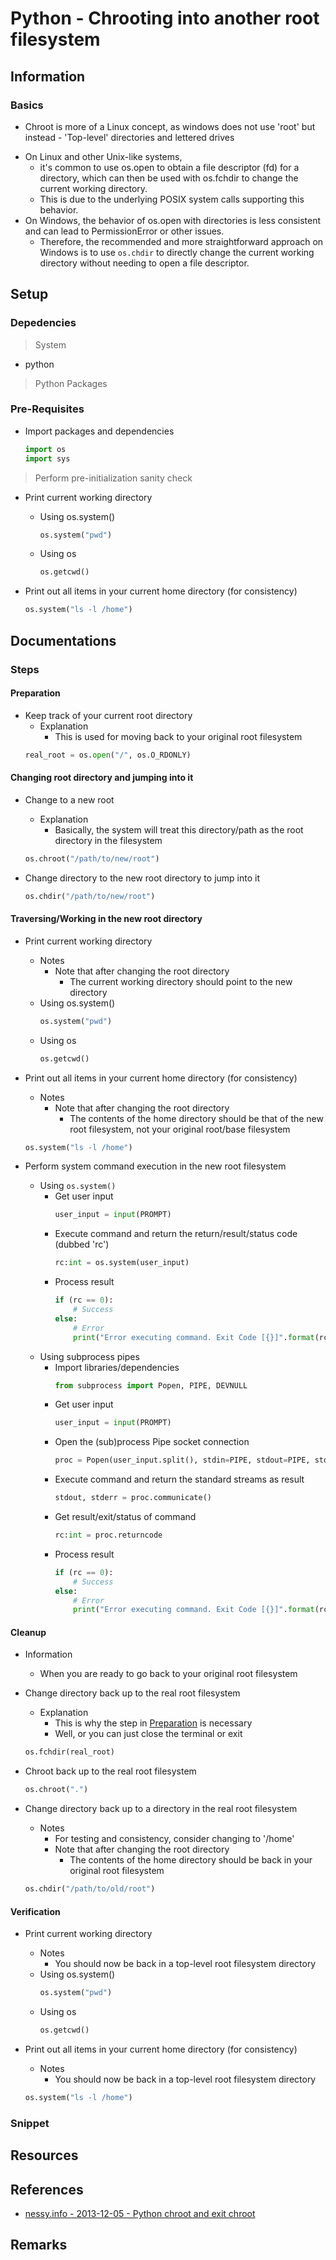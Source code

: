 # Python - Chrooting into another root filesystem

## Information
### Basics
+ Chroot is more of a Linux concept, as windows does not use 'root' but instead - 'Top-level' directories and lettered drives
- On Linux and other Unix-like systems, 
    + it's common to use os.open to obtain a file descriptor (fd) for a directory, which can then be used with os.fchdir to change the current working directory. 
    + This is due to the underlying POSIX system calls supporting this behavior.
- On Windows, the behavior of os.open with directories is less consistent and can lead to PermissionError or other issues. 
    + Therefore, the recommended and more straightforward approach on Windows is to use `os.chdir` to directly change the current working directory without needing to open a file descriptor.

## Setup
### Depedencies
> System

+ python

> Python Packages

### Pre-Requisites
- Import packages and dependencies
    ```python
    import os
    import sys
    ```

> Perform pre-initialization sanity check

- Print current working directory
    - Using os.system()
        ```python
        os.system("pwd")
        ```
    - Using os
        ```python
        os.getcwd()
        ```

- Print out all items in your current home directory (for consistency)
    ```python
    os.system("ls -l /home")
    ```

## Documentations
### Steps
#### Preparation
- Keep track of your current root directory
    - Explanation
        + This is used for moving back to your original root filesystem
    ```python
    real_root = os.open("/", os.O_RDONLY)
    ```

#### Changing root directory and jumping into it
- Change to a new root
    - Explanation
        + Basically, the system will treat this directory/path as the root directory in the filesystem
    ```python
    os.chroot("/path/to/new/root")
    ```

- Change directory to the new root directory to jump into it
    ```python
    os.chdir("/path/to/new/root")
    ```

#### Traversing/Working in the new root directory
- Print current working directory
    - Notes
        - Note that after changing the root directory
            + The current working directory should point to the new directory
    - Using os.system()
        ```python
        os.system("pwd")
        ```
    - Using os
        ```python
        os.getcwd()
        ```

- Print out all items in your current home directory (for consistency)
    - Notes
        - Note that after changing the root directory
            + The contents of the home directory should be that of the new root filesystem, not your original root/base filesystem
    ```python
    os.system("ls -l /home")
    ```

- Perform system command execution in the new root filesystem
    - Using `os.system()`
        - Get user input
            ```python
            user_input = input(PROMPT)
            ```
        - Execute command and return the return/result/status code (dubbed 'rc')
            ```python
            rc:int = os.system(user_input)
            ```
        - Process result
            ```python
            if (rc == 0):
                # Success
            else:
                # Error
                print("Error executing command. Exit Code [{}]".format(rc))
            ```
    - Using subprocess pipes
        - Import libraries/dependencies
            ```python
            from subprocess import Popen, PIPE, DEVNULL
            ```
        - Get user input
            ```python
            user_input = input(PROMPT)
            ```
        - Open the (sub)process Pipe socket connection
            ```python
            proc = Popen(user_input.split(), stdin=PIPE, stdout=PIPE, stderr=PIPE)
            ```
        - Execute command and return the standard streams as result
            ```python
            stdout, stderr = proc.communicate()
            ```
        - Get result/exit/status of command
            ```python
            rc:int = proc.returncode
            ```
        - Process result
            ```python
            if (rc == 0):
                # Success
            else:
                # Error
                print("Error executing command. Exit Code [{}]".format(rc))
            ```

#### Cleanup
- Information
    + When you are ready to go back to your original root filesystem

- Change directory back up to the real root filesystem
    - Explanation
        + This is why the step in [Preparation](#Preparation) is necessary
        + Well, or you can just close the terminal or exit
    ```python
    os.fchdir(real_root)
    ```

- Chroot back up to the real root filesystem
    ```python
    os.chroot(".")
    ```

- Change directory back up to a directory in the real root filesystem
    - Notes
        + For testing and consistency, consider changing to '/home' 
        - Note that after changing the root directory
            + The contents of the home directory should be back in your original root filesystem
    ```python
    os.chdir("/path/to/old/root")
    ```

#### Verification
- Print current working directory
    - Notes
        + You should now be back in a top-level root filesystem directory
    - Using os.system()
        ```python
        os.system("pwd")
        ```
    - Using os
        ```python
        os.getcwd()
        ```

- Print out all items in your current home directory (for consistency)
    - Notes
        + You should now be back in a top-level root filesystem directory
    ```python
    os.system("ls -l /home")
    ```

### Snippet

## Resources

## References
+ [nessy.info - 2013-12-05 - Python chroot and exit chroot](https://nessy.info/post/2013-12-05-python-chroot-and-exit-chroot/)

## Remarks

